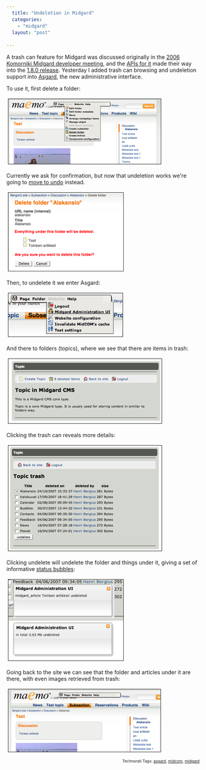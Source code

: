```yaml
---
  title: "Undeletion in Midgard"
  categories: 
    - "midgard"
  layout: "post"

---
```

A trash can feature for Midgard was discussed originally in the <a href="http://bergie.iki.fi/blog/midgard-developer-meeting-in-komorniki.html#8b7051187b9191cdcdae6ed5a10e5adc">2006 Komorniki Midgard developer meeting</a>, and the <a href="http://www.midgard-project.org/documentation/mgdschema-method-undelete/">APIs for it</a> made their way into the <a href="http://www.midgard-project.org/midgard/1.8/">1.8.0 release</a>. Yesterday I added trash can browsing and undeletion support into <a href="http://bergie.iki.fi/blog/building_a_new_admin_interface_for_midgard.html">Asgard</a>, the new administrative interface.

To use it, first delete a folder:

<img src="/files/folder-delete-toolbar.jpg" height="169" width="398" border="1" hspace="4" vspace="4" alt="Folder-Delete-Toolbar" />

Currently we ask for confirmation, but now that undeletion works we're going to <a href="http://www.alistapart.com/articles/neveruseawarning">move to undo</a> instead.

<img src="/files/folder-delete-confirm.jpg" height="204" width="300" border="1" hspace="4" vspace="4" alt="Folder-Delete-Confirm" />

Then, to undelete it we enter Asgard:

<img src="/files/enter-asgard-toolbar.jpg" height="113" width="298" border="1" hspace="4" vspace="4" alt="Enter-Asgard-Toolbar" />

And there to folders (topics), where we see that there are items in trash:

<img src="/files/asgard-topic-trash.jpg" height="168" width="400" border="1" hspace="4" vspace="4" alt="Asgard-Topic-Trash" />

Clicking the trash can reveals more details:

<img src="/files/asgard-topic-trash-list.jpg" height="274" width="400" border="1" hspace="4" vspace="4" alt="Asgard-Topic-Trash-List" />

Clicking undelete will undelete the folder and things under it, giving a set of informative <a href="http://ajaxian.com/archives/protogrowl-notification-messages">status bubbles</a>:

<img src="/files/asgard-topic-trash-undelete-status.jpg" height="211" width="300" border="1" hspace="4" vspace="4" alt="Asgard-Topic-Trash-Undelete-Status" />

Going back to the site we can see that the folder and articles under it are there, with even images retrieved from trash:

<img src="/files/midcom-undeleted-folder-is-back.jpg" height="163" width="397" border="1" hspace="4" vspace="4" alt="Midcom-Undeleted-Folder-Is-Back" />

<!-- technorati tags start --><p style="text-align:right;font-size:10px;">Technorati Tags: <a href="http://www.technorati.com/tag/asgard" rel="tag">asgard</a>, <a href="http://www.technorati.com/tag/midcom" rel="tag">midcom</a>, <a href="http://www.technorati.com/tag/midgard" rel="tag">midgard</a></p><!-- technorati tags end -->